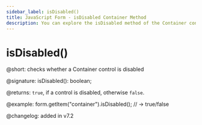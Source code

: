 ```yaml
---
sidebar_label: isDisabled()
title: JavaScript Form - isDisabled Container Method 
description: You can explore the isDisabled method of the Container control of Form in the documentation of the DHTMLX JavaScript UI library. Browse developer guides and API reference, try out code examples and live demos, and download a free 30-day evaluation version of DHTMLX Suite 7.
---
```


# isDisabled()

@short: checks whether a Container control is disabled

@signature: isDisabled(): boolean;

@returns:
`true`, if a control is disabled, otherwise `false`.

@example: form.getItem("container").isDisabled();
// -> true/false

@changelog: added in v7.2
